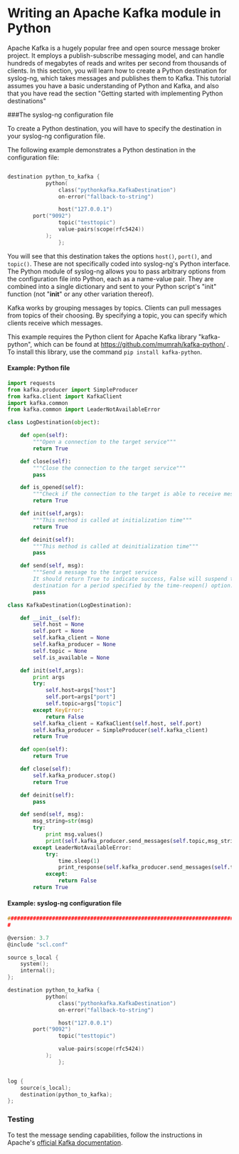 # Writing an Apache Kafka module in Python

Apache Kafka is a hugely popular free and open source message broker project. It employs a publish-subscribe messaging model, and can handle hundreds of megabytes of reads and writes per second from thousands of clients. In this section, you will learn how to create a Python destination for syslog-ng, which takes messages and publishes them to Kafka. This tutorial assumes you have a basic understanding of Python and Kafka, and also that you have read the section "Getting started with implementing Python destinations"

###The syslog-ng configuration file

To create a Python destination, you will have to specify the destination in your syslog-ng configuration file.

The following example demonstrates a Python destination in the configuration file:

```c

destination python_to_kafka {
            python(
                class("pythonkafka.KafkaDestination")
                on-error("fallback-to-string")

                host("127.0.0.1")
		port("9092")
                topic("testtopic")
                value-pairs(scope(rfc5424))
	        );
                };

```

You will see that this destination takes the options `host()`, `port()`, and `topic()`. These are not specifically coded into syslog-ng's Python interface. The Python module of syslog-ng allows you to pass arbitrary options from the configuration file into Python, each as a name-value pair. They are combined into a single dictionary and sent to your Python script's "init" function (not "__init__" or any other variation thereof).

Kafka works by grouping messages by topics. Clients can pull messages from topics of their choosing. By specifying a topic, you can specify which clients receive which messages.


This example requires the Python client for Apache Kafka library "kafka-python", which can be found at https://github.com/mumrah/kafka-python/ . To install this library, use the command `pip install kafka-python`.


#### Example: Python file ####

```python
import requests
from kafka.producer import SimpleProducer
from kafka.client import KafkaClient
import kafka.common
from kafka.common import LeaderNotAvailableError

class LogDestination(object):

    def open(self):
        """Open a connection to the target service"""
        return True

    def close(self):
        """Close the connection to the target service"""
        pass

    def is_opened(self):
        """Check if the connection to the target is able to receive messages"""
        return True

    def init(self,args):
        """This method is called at initialization time"""
        return True

    def deinit(self):
        """This method is called at deinitialization time"""
        pass

    def send(self, msg):
        """Send a message to the target service
        It should return True to indicate success, False will suspend the
        destination for a period specified by the time-reopen() option."""
        pass

class KafkaDestination(LogDestination):

    def __init__(self):
        self.host = None
        self.port = None
        self.kafka_client = None
        self.kafka_producer = None
        self.topic = None
        self.is_available = None

    def init(self,args):
        print args
        try:
            self.host=args["host"]
            self.port=args["port"]
            self.topic=args["topic"]
        except KeyError:
            return False
        self.kafka_client = KafkaClient(self.host, self.port)
        self.kafka_producer = SimpleProducer(self.kafka_client)
        return True

    def open(self):
        return True

    def close(self):
        self.kafka_producer.stop()
        return True

    def deinit(self):
        pass

    def send(self, msg):
        msg_string=str(msg)
        try:
            print msg.values()
            print(self.kafka_producer.send_messages(self.topic,msg_string))
        except LeaderNotAvailableError:
            try:
                time.sleep(1)
                print_response(self.kafka_producer.send_messages(self.topic,msg_string))
            except:
                return False
        return True


```
#### Example: syslog-ng configuration file ####
```c
#############################################################################
#

@version: 3.7
@include "scl.conf"

source s_local {
	system();
	internal();
};

destination python_to_kafka {
            python(
                class("pythonkafka.KafkaDestination")
                on-error("fallback-to-string")

                host("127.0.0.1")
		port("9092")
                topic("testtopic")

                value-pairs(scope(rfc5424))
	        );
                };


log {
    source(s_local);
    destination(python_to_kafka);
};

```


### Testing
To test the message sending capabilities, follow the instructions in Apache's [official Kafka documentation](http://kafka.apache.org/documentation.html#gettingStarted).
